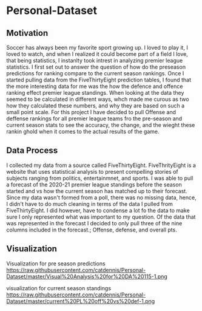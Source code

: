# Personal-Dataset
## Motivation
Soccer has always been my favorite sport growing up. I loved to play it, I loved to watch, and when I realized it could become part of a field I love, that being statistics, I instanlty took intrest in analyzing premier league statistics. I first set out to answer the question of how do the preseason predictions for ranking compare to the current season rankings. Once I started pulling data from the FiveThirtyEight prediction tables, I found that the more interesting data for me was the how the defence and offence ranking effect premier league standings. When looking at the data they seemed to be calculated in different ways, whch made me curous as two how they calculated these numbers, and why they are based on such a small point scale. For this project I have decided to pull Offense and deffense rankings for all premier league teams fro the pre-season and current season stats to see the accuracy, the change, and the wieght these rankin ghold when it comes to the actual results of the game.

## Data Process
I collected my data from a source called FiveThirtyEight. FiveThrityEight is a website that uses statistical analysis to present compelling stories of subjects ranging from politics, entertainmnet, and sports. I was able to pull a forecast of the 2020-21 premier league standings before the season started and vs how the current season has matched up to their forecast. Since my data wasn't formed from a poll, there was no missing data, hence, I didn't have to do much cleaning in terms of the data I pulled from FiveThirtyEight. I did however, have to condense a lot fo the data to make sure I only represented what was important to my question. Of the data that was represented in the forecast I decided to only pull three of the nine columns included in the forecast.; Offense, defense, and overall pts. 

## Visualization
Visualization for pre season predictions
https://raw.githubusercontent.com/catdennis/Personal-Dataset/master/Visual%20Analysis%20for%20DA%20115-1.png

visualization for current season standings
https://raw.githubusercontent.com/catdennis/Personal-Dataset/master/current%20PL%20off%20vs%20def-1.png




